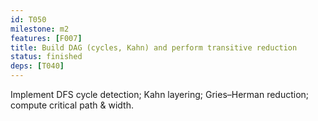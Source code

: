 ```yaml
---
id: T050
milestone: m2
features: [F007]
title: Build DAG (cycles, Kahn) and perform transitive reduction
status: finished
deps: [T040]
---
```


Implement DFS cycle detection; Kahn layering; Gries–Herman reduction; compute critical path & width.
